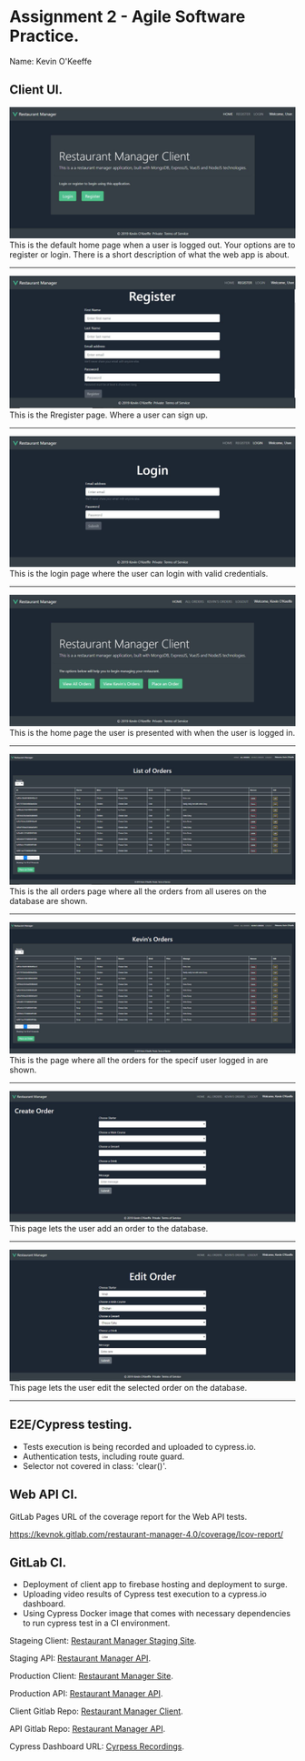 # Assignment 2 - Agile Software Practice.

Name: Kevin O'Keeffe

## Client UI.

![Home](./img/Home.png)
This is the default home page when a user is logged out. Your options are to register or login. There is a short description of what the web app is about.

---

![Register](./img/Register.png)
This is the Rregister page. Where a user can sign up.

---

![Login](./img/Login.png)
This is the login page where the user can login with valid credentials.

---

![Login Home](./img/HomeLoggedIn.png)
This is the home page the user is presented with when the user is logged in.

---

![All Orders](./img/AllOrders.png)
This is the all orders page where all the orders from all useres on the database are shown.

---

![User Orders](./img/UserOrders.png)
This is the page where all the orders for the specif user logged in are shown.

---

![Create Order](./img/CreateOrder.png)
This page lets the user add an order to the database.

---

![Edit Order](./img/EditAOrder.png)
This page lets the user edit the selected order on the database.

---

## E2E/Cypress testing.

- Tests execution is being recorded and uploaded to cypress.io.
- Authentication tests, including route guard.
- Selector not covered in class: 'clear()'.

## Web API CI.

GitLab Pages URL of the coverage report for the Web API tests.

https://kevnok.gitlab.com/restaurant-manager-4.0/coverage/lcov-report/

## GitLab CI.

- Deployment of client app to firebase hosting and deployment to surge.
- Uploading video results of Cypress test execution to a cypress.io dashboard.
- Using Cypress Docker image that comes with necessary dependencies to run cypress test in a CI environment.

Stageing Client: [Restaurant Manager Staging Site](http://cool-shake.surge.sh/).

Staging API: [Restaurant Manager API](https://dashboard.heroku.com/apps/restaurant-manager-staging-app).

Production Client: [Restaurant Manager Site](https://restaurantmanagerclient.web.app/).

Production API: [Restaurant Manager API](https://dashboard.heroku.com/apps/restaurant-manager-prod-app).

Client Gitlab Repo: [Restaurant Manager Client](https://gitlab.com/kevnok/restaurant-manager-client-side).

API Gitlab Repo: [Restaurant Manager API](https://gitlab.com/kevnok/restaurant-manager-4.0).

Cypress Dashboard URL: [Cyrpess Recordings](https://dashboard.cypress.io/projects/apx4gn/runs).


